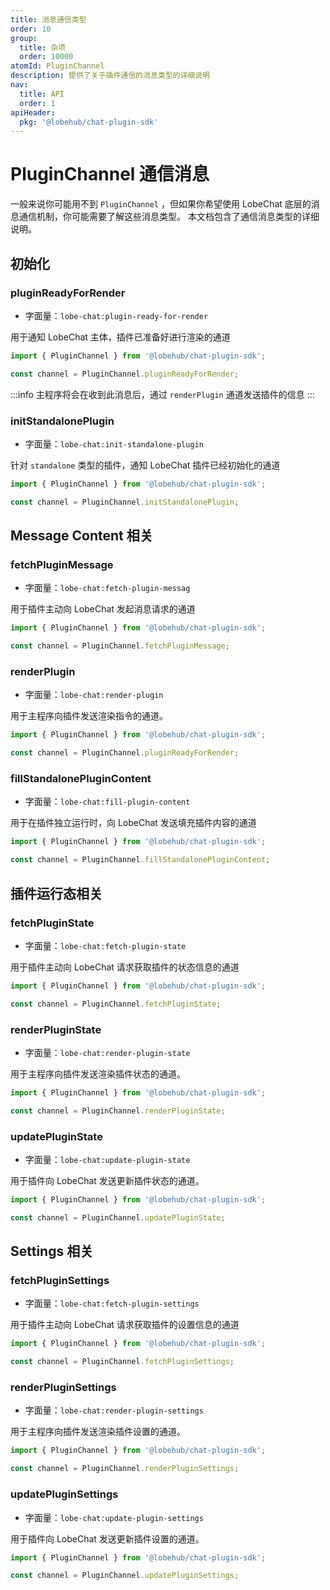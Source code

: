```yaml
---
title: 消息通信类型
order: 10
group:
  title: 杂项
  order: 10000
atomId: PluginChannel
description: 提供了关于插件通信的消息类型的详细说明
nav:
  title: API
  order: 1
apiHeader:
  pkg: '@lobehub/chat-plugin-sdk'
---
```


# PluginChannel 通信消息

一般来说你可能用不到 `PluginChannel` ，但如果你希望使用 LobeChat 底层的消息通信机制，你可能需要了解这些消息类型。 本文档包含了通信消息类型的详细说明。

## 初始化

### pluginReadyForRender

- 字面量：`lobe-chat:plugin-ready-for-render`

用于通知 LobeChat 主体，插件已准备好进行渲染的通道

```ts
import { PluginChannel } from '@lobehub/chat-plugin-sdk';

const channel = PluginChannel.pluginReadyForRender;
```

:::info
主程序将会在收到此消息后，通过 `renderPlugin` 通道发送插件的信息
:::

### initStandalonePlugin

- 字面量：`lobe-chat:init-standalone-plugin`

针对 `standalone` 类型的插件，通知 LobeChat 插件已经初始化的通道

```ts
import { PluginChannel } from '@lobehub/chat-plugin-sdk';

const channel = PluginChannel.initStandalonePlugin;
```

## Message Content 相关

### fetchPluginMessage

- 字面量：`lobe-chat:fetch-plugin-messag`

用于插件主动向 LobeChat 发起消息请求的通道

```ts
import { PluginChannel } from '@lobehub/chat-plugin-sdk';

const channel = PluginChannel.fetchPluginMessage;
```

### renderPlugin

- 字面量：`lobe-chat:render-plugin`

用于主程序向插件发送渲染指令的通道。

```ts
import { PluginChannel } from '@lobehub/chat-plugin-sdk';

const channel = PluginChannel.pluginReadyForRender;
```

### fillStandalonePluginContent

- 字面量：`lobe-chat:fill-plugin-content`

用于在插件独立运行时，向 LobeChat 发送填充插件内容的通道

```ts
import { PluginChannel } from '@lobehub/chat-plugin-sdk';

const channel = PluginChannel.fillStandalonePluginContent;
```

## 插件运行态相关

### fetchPluginState

- 字面量：`lobe-chat:fetch-plugin-state`

用于插件主动向 LobeChat 请求获取插件的状态信息的通道

```ts
import { PluginChannel } from '@lobehub/chat-plugin-sdk';

const channel = PluginChannel.fetchPluginState;
```

### renderPluginState

- 字面量：`lobe-chat:render-plugin-state`

用于主程序向插件发送渲染插件状态的通道。

```ts
import { PluginChannel } from '@lobehub/chat-plugin-sdk';

const channel = PluginChannel.renderPluginState;
```

### updatePluginState

- 字面量：`lobe-chat:update-plugin-state`

用于插件向 LobeChat 发送更新插件状态的通道。

```ts
import { PluginChannel } from '@lobehub/chat-plugin-sdk';

const channel = PluginChannel.updatePluginState;
```

## Settings 相关

### fetchPluginSettings

- 字面量：`lobe-chat:fetch-plugin-settings`

用于插件主动向 LobeChat 请求获取插件的设置信息的通道

```ts
import { PluginChannel } from '@lobehub/chat-plugin-sdk';

const channel = PluginChannel.fetchPluginSettings;
```

### renderPluginSettings

- 字面量：`lobe-chat:render-plugin-settings`

用于主程序向插件发送渲染插件设置的通道。

```ts
import { PluginChannel } from '@lobehub/chat-plugin-sdk';

const channel = PluginChannel.renderPluginSettings;
```

### updatePluginSettings

- 字面量：`lobe-chat:update-plugin-settings`

用于插件向 LobeChat 发送更新插件设置的通道。

```ts
import { PluginChannel } from '@lobehub/chat-plugin-sdk';

const channel = PluginChannel.updatePluginSettings;
```
